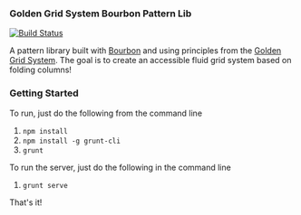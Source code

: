### Golden Grid System Bourbon Pattern Lib
[![Build Status](https://travis-ci.org/kevinglover/ggs-pattern-bourbon.svg?branch=feature%2FTravis_tests)](https://travis-ci.org/kevinglover/ggs-pattern-bourbon)

A pattern library built with [Bourbon](http://bourbon.io/) and using principles from the [Golden Grid System](http://goldengridsystem.com). The goal is to create an accessible fluid grid system based on folding columns!

### Getting Started

To run, just do the following from the command line 

1. `npm install`
2. `npm install -g grunt-cli`
3. `grunt`  

To run the server, just do the following in the command line 

1. `grunt serve`  

That's it!
